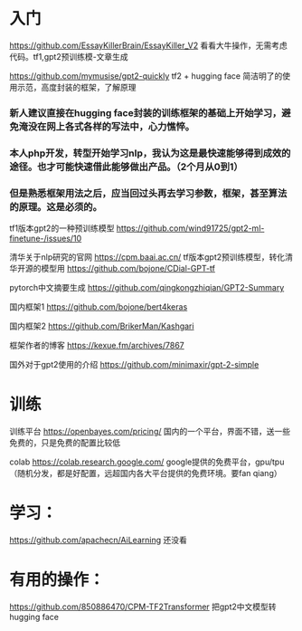 # 入门

https://github.com/EssayKillerBrain/EssayKiller_V2  看看大牛操作，无需考虑代码。tf1,gpt2预训练模-文章生成

https://github.com/mymusise/gpt2-quickly    tf2 + hugging face 简洁明了的使用示范，高度封装的框架，了解原理

### 新人建议直接在hugging face封装的训练框架的基础上开始学习，避免淹没在网上各式各样的写法中，心力憔悴。
### 本人php开发，转型开始学习nlp，我认为这是最快速能够得到成效的途径。也才可能快速借此能够做出产品。（2个月从0到1）
### 但是熟悉框架用法之后，应当回过头再去学习参数，框架，甚至算法的原理。这是必须的。

tf1版本gpt2的一种预训练模型
https://github.com/wind91725/gpt2-ml-finetune-/issues/10

清华关于nlp研究的官网
https://cpm.baai.ac.cn/
tf版本gpt2预训练模型，转化清华开源的模型用
https://github.com/bojone/CDial-GPT-tf

pytorch中文摘要生成
https://github.com/qingkongzhiqian/GPT2-Summary

国内框架1
https://github.com/bojone/bert4keras

国内框架2
https://github.com/BrikerMan/Kashgari

框架作者的博客
https://kexue.fm/archives/7867

国外对于gpt2使用的介绍
https://github.com/minimaxir/gpt-2-simple


# 训练

训练平台
https://openbayes.com/pricing/ 国内的一个平台，界面不错，送一些免费的，只是免费的配置比较低

colab
https://colab.research.google.com/ google提供的免费平台，gpu/tpu（随机分发，都是好配置，远超国内各大平台提供的免费环境。要fan qiang）

# 学习：
https://github.com/apachecn/AiLearning  还没看

# 有用的操作：
https://github.com/850886470/CPM-TF2Transformer  把gpt2中文模型转hugging face

